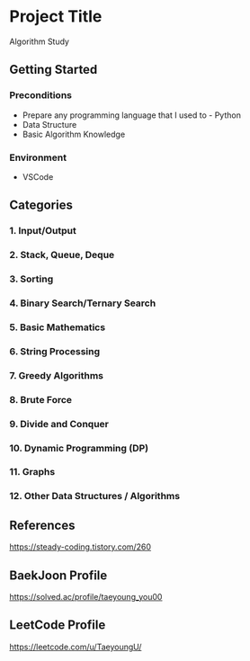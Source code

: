 # Project Title

Algorithm Study

## Getting Started

### Preconditions

* Prepare any programming language that I used to - Python
* Data Structure
* Basic Algorithm Knowledge

### Environment

* VSCode

## Categories

### 1. Input/Output 
### 2. Stack, Queue, Deque
### 3. Sorting
### 4. Binary Search/Ternary Search
### 5. Basic Mathematics
### 6. String Processing
### 7. Greedy Algorithms
### 8. Brute Force
### 9. Divide and Conquer
### 10. Dynamic Programming (DP)
### 11. Graphs
### 12. Other Data Structures / Algorithms

## References
https://steady-coding.tistory.com/260
## BaekJoon Profile
https://solved.ac/profile/taeyoung_you00
## LeetCode Profile
https://leetcode.com/u/TaeyoungU/
